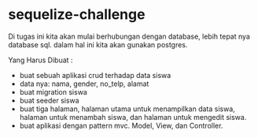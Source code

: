 # sequelize-challenge

Di tugas ini kita akan mulai berhubungan dengan database, lebih tepat nya database sql. dalam hal ini kita akan gunakan postgres.

Yang Harus Dibuat :

- buat sebuah aplikasi crud terhadap data siswa
- data nya: nama, gender, no_telp, alamat
- buat migration siswa
- buat seeder siswa
- buat tiga halaman, halaman utama untuk menampilkan data siswa, halaman untuk menambah siswa, dan halaman untuk mengedit siswa.
- buat aplikasi dengan pattern mvc. Model, View, dan Controller.
